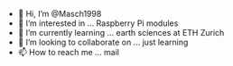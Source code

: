 - 👋 Hi, I’m @Masch1998
- 👀 I’m interested in ... Raspberry Pi modules
- 🌱 I’m currently learning ... earth sciences at ETH Zurich
- 💞️ I’m looking to collaborate on ... just learning
- 📫 How to reach me ... mail

<!---
Masch1998/Masch1998 is a ✨ special ✨ repository because its `README.md` (this file) appears on your GitHub profile.
You can click the Preview link to take a look at your changes.
--->
